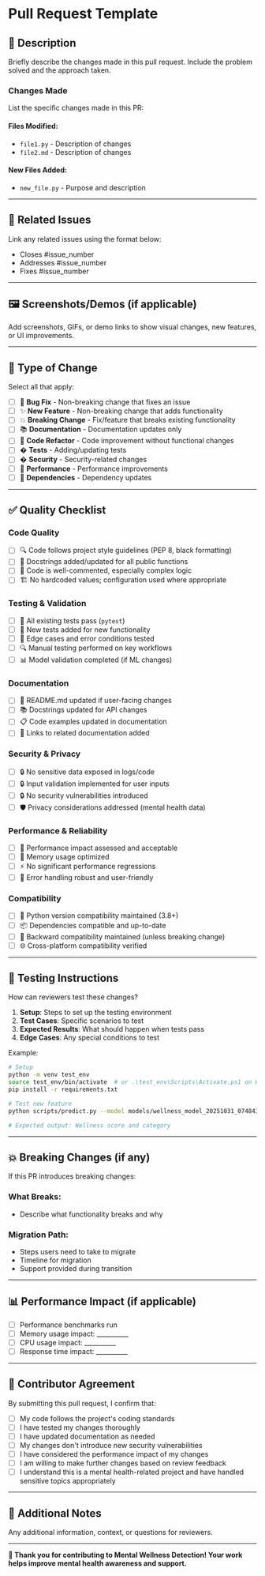 #  Pull Request Template

## 📄 Description
Briefly describe the changes made in this pull request. Include the problem solved and the approach taken.

### Changes Made
List the specific changes made in this PR:

#### Files Modified:
- `file1.py` - Description of changes
- `file2.md` - Description of changes

#### New Files Added:
- `new_file.py` - Purpose and description

---

## 🔗 Related Issues
Link any related issues using the format below:
- Closes #issue_number
- Addresses #issue_number
- Fixes #issue_number

---

## 🖼️ Screenshots/Demos (if applicable)
Add screenshots, GIFs, or demo links to show visual changes, new features, or UI improvements.

---

## 🧩 Type of Change
Select all that apply:

- [ ] 🐛 **Bug Fix** - Non-breaking change that fixes an issue
- [ ] ✨ **New Feature** - Non-breaking change that adds functionality
- [ ] 💥 **Breaking Change** - Fix/feature that breaks existing functionality
- [ ] 📚 **Documentation** - Documentation updates only
- [ ] 🔧 **Code Refactor** - Code improvement without functional changes
- [ ] � **Tests** - Adding/updating tests
- [ ] � **Security** - Security-related changes
- [ ] 🚀 **Performance** - Performance improvements
- [ ] 🔄 **Dependencies** - Dependency updates

---

## ✅ Quality Checklist

### Code Quality
- [ ] 🔍 Code follows project style guidelines (PEP 8, black formatting)
- [ ] 📝 Docstrings added/updated for all public functions
- [ ] 💬 Code is well-commented, especially complex logic
- [ ] 🏗️ No hardcoded values; configuration used where appropriate

### Testing & Validation
- [ ] 🧪 All existing tests pass (`pytest`)
- [ ] 🧪 New tests added for new functionality
- [ ] 🧪 Edge cases and error conditions tested
- [ ] 🔍 Manual testing performed on key workflows
- [ ] 📊 Model validation completed (if ML changes)

### Documentation
- [ ] 📖 README.md updated if user-facing changes
- [ ] 📚 Docstrings updated for API changes
- [ ] 📋 Code examples updated in documentation
- [ ] 🔗 Links to related documentation added

### Security & Privacy
- [ ] 🔒 No sensitive data exposed in logs/code
- [ ] 🔒 Input validation implemented for user inputs
- [ ] 🔒 No security vulnerabilities introduced
- [ ] 🛡️ Privacy considerations addressed (mental health data)

### Performance & Reliability
- [ ] 🚀 Performance impact assessed and acceptable
- [ ] 💾 Memory usage optimized
- [ ] ⚡ No significant performance regressions
- [ ] 🔄 Error handling robust and user-friendly

### Compatibility
- [ ] 🐍 Python version compatibility maintained (3.8+)
- [ ] 📦 Dependencies compatible and up-to-date
- [ ] 🔄 Backward compatibility maintained (unless breaking change)
- [ ] 🌐 Cross-platform compatibility verified

---

## 🧪 Testing Instructions
How can reviewers test these changes?

1. **Setup**: Steps to set up the testing environment
2. **Test Cases**: Specific scenarios to test
3. **Expected Results**: What should happen when tests pass
4. **Edge Cases**: Any special conditions to test

Example:
```bash
# Setup
python -m venv test_env
source test_env/bin/activate  # or .\test_env\Scripts\Activate.ps1 on Windows
pip install -r requirements.txt

# Test new feature
python scripts/predict.py --model models/wellness_model_20251031_074843.joblib --input "test text"

# Expected output: Wellness score and category
```

---

## 💥 Breaking Changes (if any)
If this PR introduces breaking changes:

### What Breaks:
- Describe what functionality breaks and why

### Migration Path:
- Steps users need to take to migrate
- Timeline for migration
- Support provided during transition

---

## 📊 Performance Impact (if applicable)
- [ ] Performance benchmarks run
- [ ] Memory usage impact: __________
- [ ] CPU usage impact: __________
- [ ] Response time impact: __________

---

## 🤝 Contributor Agreement
By submitting this pull request, I confirm that:

- [ ] My code follows the project's coding standards
- [ ] I have tested my changes thoroughly
- [ ] I have updated documentation as needed
- [ ] My changes don't introduce new security vulnerabilities
- [ ] I have considered the performance impact of my changes
- [ ] I am willing to make further changes based on review feedback
- [ ] I understand this is a mental health-related project and have handled sensitive topics appropriately

---

## 💬 Additional Notes
Any additional information, context, or questions for reviewers.

---

**🙏 Thank you for contributing to Mental Wellness Detection! Your work helps improve mental health awareness and support.**
